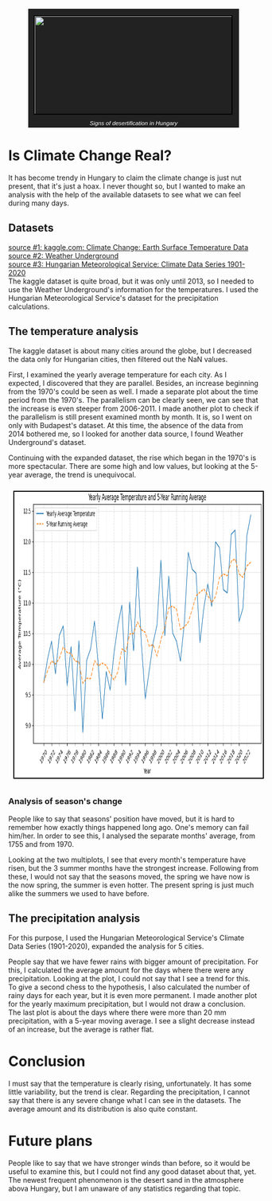 <center><figure><figcaption style="background-color: #222; color: #fff; font: italic smaller sans-serif; padding: 3px; text-align: center;"><img src="https://qph.cf2.quoracdn.net/main-qimg-fb354b6f12289efbd4e41d595820f13a-lq" style="width: 400px; height: 200px; float: right; margin: 10px; border: 2px solid #000; box-sizing: border-box;">
<figcaption>Signs of desertification in Hungary</figcaption>
</figure></center>

# Is Climate Change Real?
It has become trendy in Hungary to claim the climate change is just nut present, that it's just a hoax.
I never thought so, but I wanted to make an analysis with the help of the available datasets to see what we can feel during many days.

## Datasets
<a href='https://www.kaggle.com/datasets/berkeleyearth/climate-change-earth-surface-temperature-data'>source #1: kaggle.com: Climate Change: Earth Surface Temperature Data</a>  
<a href='https://www.wunderground.com/history/monthly/hu/budapest/LHBP/date/2013-1'>source #2: Weather Underground</a>  
<a href='https://www.met.hu/en/eghajlat/magyarorszag_eghajlata/eghajlati_adatsorok/'>source #3: Hungarian Meteorological Service: Climate Data Series 1901-2020</a>  
The kaggle dataset is quite broad, but it was only until 2013, so I needed to use the Weather Underground's information for the temperatures.
I used the Hungarian Meteorological Service's dataset for the precipitation calculations.

## The temperature analysis
The kaggle dataset is about many cities around the globe, but I decreased the data only for Hungarian cities, then filtered out the NaN values.

First, I examined the yearly average temperature for each city. As I expected, I discovered that they are parallel. Besides, an increase beginning from the 1970's could be seen as well.
I made a separate plot about the time period from the 1970's. The parallelism can be clearly seen, we can see that the increase is even steeper from 2006-2011.
I made another plot to check if the parallelism is still present examined month by month. It is, so I went on only with Budapest's dataset. At this time, the absence of the data from 2014 bothered me, so I looked for another data source, I found Weather Underground's dataset.

Continuing with the expanded dataset, the rise which began in the 1970's is more spectacular. There are some high and low values, but looking at the 5-year average, the trend is unequivocal.  

<center><img src="illustration.png" style="width: 993px; height: 579px; margin: 10px; border: 2px solid #000; box-sizing: border-box;"></center>
  
### Analysis of season's change
People like to say that seasons' position have moved, but it is hard to remember how exactly things happened long ago. One's memory can fail him/her.
In order to see this, I analysed the separate months' average, from 1755 and from 1970.

Looking at the two multiplots, I see that every month's temperature have risen, but the 3 summer months have the strongest increase.
Following from these, I would not say that the seasons moved, the spring we have now is the now spring, the summer is even hotter. The present spring is just much alike the summers we used to have before.

## The precipitation analysis
For this purpose, I used the Hungarian Meteorological Service's Climate Data Series (1901-2020), expanded the analysis for 5 cities.

People say that we have fewer rains with bigger amount of precipitation. For this, I calculated the average amount for the days where there were any precipitation. Looking at the plot, I could not say that I see a trend for this.
To give a second chess to the hypothesis, I also calculated the number of rainy days for each year, but it is even more permanent.
I made another plot for the yearly maximum precipitation, but I would not draw a conclusion.
The last plot is about the days where there were more than 20 mm precipitation, with a 5-year moving average. I see a slight decrease instead of an increase, but the average is rather flat.

# Conclusion
I must say that the temperature is clearly rising, unfortunately. It has some little variability, but the trend is clear.
Regarding the precipitation, I cannot say that there is any severe change what I can see in the datasets. The average amount and its distribution is also quite constant.

# Future plans
People like to say that we have stronger winds than before, so it would be useful to examine this, but I could not find any good dataset about that, yet.
The newest frequent phenomenon is the desert sand in the atmosphere abova Hungary, but I am unaware of any statistics regarding that topic.

